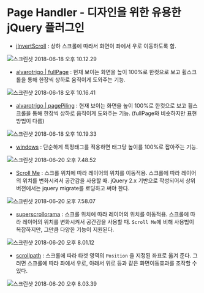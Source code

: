 # Page Handler - 디자인을 위한 유용한 jQuery 플러그인

- [jInvertScroll](https://www.pixxelfactory.net/jInvertScroll/) : 상하 스크롤에 따라서 화면이 좌에서 우로 이동하도록 함.

![스크린샷 2018-06-18 오후 10.12.29](https://lh3.googleusercontent.com/-VcDvPXj19lQ/Wyev2iUxRXI/AAAAAAAAUJg/A0E3nmmBSI8TTEKwdJQSKM-kb5IBfUdxgCHMYCw/I/%255BUNSET%255D)

- [alvarotrigo | fullPage](https://alvarotrigo.com/fullPage/ko/#page1) : 현재 보이는 화면을 높이 100%로 한컷으로 보고 휠스크롤을 통해 한장씩 상하로 움직이게 도와주는 기능.

![스크린샷 2018-06-18 오후 10.16.41](https://lh3.googleusercontent.com/-Shgh7sQ6YU8/Wyewz_VgIFI/AAAAAAAAUJs/tqK9-bKMoIIzxUkdlById6QcMEx23JInACHMYCw/I/%255BUNSET%255D)

- [alvarotrigo | pagePiling](https://alvarotrigo.com/pagePiling/) : 현재 보이는 화면을 높이 100%로 한컷으로 보고 휠스크롤을 통해 한장씩 상하로 움직이게 도와주는 기능. (fullPage와 비슷하지만 표현방법이 다름)

![스크린샷 2018-06-18 오후 10.19.33](https://lh3.googleusercontent.com/-fIgMg5oE_HY/WyexeGJw4rI/AAAAAAAAUJ0/CUU-Iitfud4oKiiqoz_SFHgnaFMQzFduQCHMYCw/I/%255BUNSET%255D)

- [windows](http://nick-jonas.github.io/windows/) : 단순하게 특정태그를 적용하면 태그당 높이를 100%로 잡아주는 기능.

![스크린샷 2018-06-20 오후 7.48.52](https://lh3.googleusercontent.com/-T2x24d0eyF8/WyoyDtMappI/AAAAAAAAUKg/RcgEFr30TLwU3K5y9MEpwf-ilN88IGygACHMYCw/I/%255BUNSET%255D)

- [Scroll Me](http://scrollme.nckprsn.com/) : 스크롤 위치에 따라 레이어의 위치를 이동적용. 스크롤에 따라 레이어의 위치를 변화시켜서 공간감을 사용할 때. jQuery 2.x 기반으로 작성되어서 상위버전에서는 jquery migrate를 로딩하고 써야 한다.

![스크린샷 2018-06-20 오후 7.58.07](https://lh3.googleusercontent.com/-wzIeW99mpx0/WyozW-nviUI/AAAAAAAAUKo/EktbSsYYa_wBnoB0Xze0j8pskqYPPNcTACHMYCw/I/%255BUNSET%255D)

- [superscrollorama](http://johnpolacek.github.io/superscrollorama/) : 스크롤 위치에 따라 레이어의 위치를 이동적용. 스크롤에 따라 레이어의 위치를 변화시켜서 공간감을 사용할 때. `Scroll Me`에 비해 사용법이 복잡하지만, 그만큼 다양한 기능이 지원된다.

![스크린샷 2018-06-20 오후 8.01.12](https://lh3.googleusercontent.com/-mvSdfSq3CBA/Wyo0DphkSLI/AAAAAAAAUKw/VDd6vOQ5b_UFe0VHSa-N_t7YUqiEllpAQCHMYCw/I/%255BUNSET%255D)

- [scrollpath](http://joelb.me/scrollpath/) : 스크롤에 따라 타겟 영역의 `Position` 을 지정된 좌표로 옮겨 준다. 그러면 스크롤에 따라 좌에서 우로, 아래서 위로 등과 같은 화면이동효과를 조작할 수 있다.  

![스크린샷 2018-06-20 오후 8.03.39](https://lh3.googleusercontent.com/-Tt6_Qrd7kh0/Wyo0yXYbdMI/AAAAAAAAUK8/0pGf9JiKZ4wh7xaSb8OfdXPYga7bB3iegCHMYCw/I/%255BUNSET%255D)


